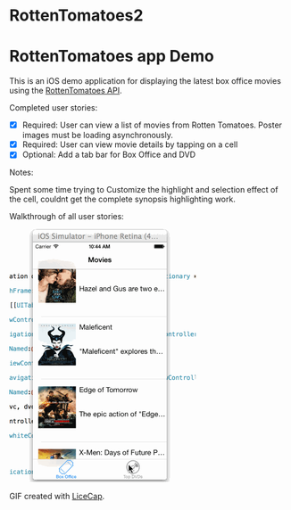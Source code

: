 RottenTomatoes2
===============


# RottenTomatoes app Demo

 
This is an iOS demo application for displaying the latest box office movies using the [RottenTomatoes API](http://www.rottentomatoes.com/).


Completed user stories:

 * [x] Required: User can view a list of movies from Rotten Tomatoes.  Poster images must be loading asynchronously.
 * [x] Required: User can view movie details by tapping on a cell
 * [x] Optional: Add a tab bar for Box Office and DVD
 
Notes:

Spent some time trying to  Customize the highlight and selection effect of the cell, couldnt get the complete synopsis highlighting work.

Walkthrough of all user stories:

![Video Walkthrough](RottenTomatoesDemo.gif)

GIF created with [LiceCap](http://www.cockos.com/licecap/).

